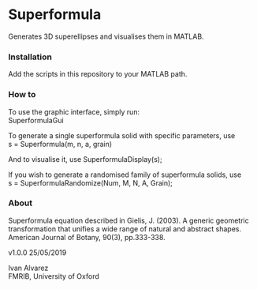 # Superformula
Generates 3D superellipses and visualises them in MATLAB.

### Installation
Add the scripts in this repository to your MATLAB path. 

### How to
To use the graphic interface, simply run:  
SuperformulaGui

To generate a single superformula solid with specific parameters, use  
s = Superformula(m, n, a, grain)  
  
And to visualise it, use
SuperformulaDisplay(s);
  
If you wish to generate a randomised family of superformula solids, use  
s = SuperformulaRandomize(Num, M, N, A, Grain);  
  
### About
Superformula equation described in Gielis, J. (2003). A generic geometric transformation that unifies a  wide range of natural and abstract shapes. American Journal of Botany, 90(3), pp.333-338.

v1.0.0 25/05/2019

Ivan Alvarez  
FMRIB, University of Oxford 
